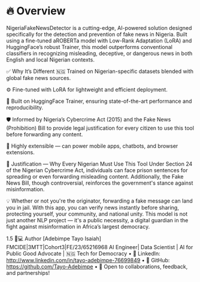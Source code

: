 # 🔥 Overview
NigeriaFakeNewsDetector is a cutting-edge, AI-powered solution designed specifically for the detection and prevention of fake news in Nigeria. Built using a fine-tuned aROBERTa model with Low-Rank Adaptation (LoRA) and HuggingFace’s robust Trainer, this model outperforms conventional classifiers in recognizing misleading, deceptive, or dangerous news in both English and local Nigerian contexts.

✅ Why It’s Different
🇳🇬 Trained on Nigerian-specific datasets blended with global fake news sources.

⚙️ Fine-tuned with LoRA for lightweight and efficient deployment.

🤖 Built on HuggingFace Trainer, ensuring state-of-the-art performance and reproducibility.

🛡️ Informed by Nigeria’s Cybercrime Act (2015) and the Fake News (Prohibition) Bill to provide legal justification for every citizen to use this tool before forwarding any content.

📱 Highly extensible — can power mobile apps, chatbots, and browser extensions.

📌 Justification — Why Every Nigerian Must Use This Tool
Under Section 24 of the Nigerian Cybercrime Act, individuals can face prison sentences for spreading or even forwarding misleading content. Additionally, the Fake News Bill, though controversial, reinforces the government's stance against misinformation.

💡 Whether or not you're the originator, forwarding a fake message can land you in jail.
With this app, you can verify news instantly before sharing, protecting yourself, your community, and national unity.
This model is not just another NLP project — it's a public necessity, a digital guardian in the fight against misinformation in Africa’s largest democracy.

1.5	👨💻 Author
[Adebimpe Tayo Isaiah]
FMCIDE|3MTT|Cohort3|FE/23/65216968
AI Engineer| Data Scientist | AI for Public Good Advocate | 🇳🇬 Tech for Democracy
•	🔗 LinkedIn: http://www.linkedin.com/in/tayo-adebimpe-76699849
•	🐙 GitHub: https://github.com/Tayo-Adebimpe
•	📩 Open to collaborations, feedback, and partnerships!


